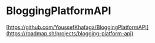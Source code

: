 # BloggingPlatformAPI
[https://github.com/YoussefKhafaga/BloggingPlatformAPI](https://roadmap.sh/projects/blogging-platform-api)
